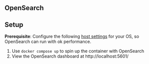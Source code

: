 ## OpenSearch

## Setup

**Prerequisite**: Configure the following [host settings](https://opensearch.org/docs/latest/install-and-configure/install-opensearch/docker/#configure-important-host-settings) for your OS, so OpenSearch can
run with ok performance.

1. Use `docker compose up` to spin up the container with OpenSearch
2. View the OpenSearch dashboard at http://localhost:5601/
